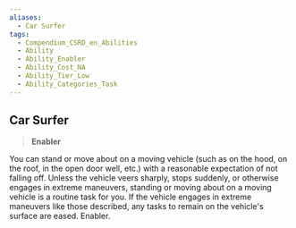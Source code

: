 ```yaml
---
aliases:
  - Car Surfer
tags:
  - Compendium_CSRD_en_Abilities
  - Ability
  - Ability_Enabler
  - Ability_Cost_NA
  - Ability_Tier_Low
  - Ability_Categories_Task
---
```

  
    
## Car Surfer    
>**Enabler**  
    
You can stand or move about on a moving vehicle (such as on the hood, on the roof, in the open door well, etc.) with a reasonable expectation of not falling off. Unless the vehicle veers sharply, stops suddenly, or otherwise engages in extreme maneuvers, standing or moving about on a moving vehicle is a routine task for you. If the vehicle engages in extreme maneuvers like those described, any tasks to remain on the vehicle's surface are eased. Enabler.